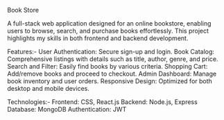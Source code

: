 Book Store

A full-stack web application designed for an online bookstore, enabling users to browse, search, and purchase books effortlessly. This project highlights my skills in both frontend and backend development.

Features:-
User Authentication: Secure sign-up and login.
Book Catalog: Comprehensive listings with details such as title, author, genre, and price.
Search and Filter: Easily find books by various criteria.
Shopping Cart: Add/remove books and proceed to checkout.
Admin Dashboard: Manage book inventory and user orders.
Responsive Design: Optimized for both desktop and mobile devices.

Technologies:-
Frontend:  CSS, React.js 
Backend: Node.js, Express
Database: MongoDB
Authentication: JWT 
